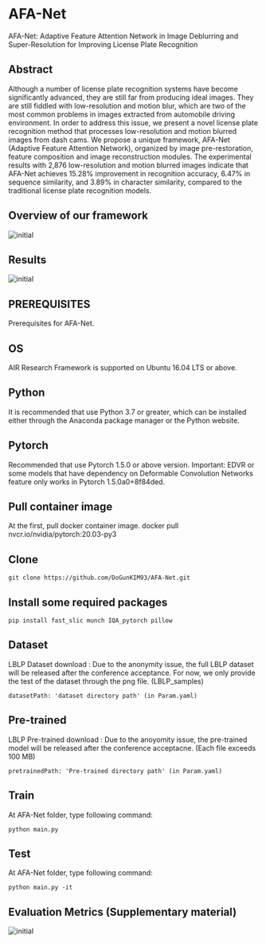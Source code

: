 # AFA-Net
AFA-Net: Adaptive Feature Attention Network in Image Deblurring and Super-Resolution for Improving License Plate Recognition

## Abstract
Although a number of license plate recognition systems have become significantly advanced, they are still far from producing ideal images. They are still fiddled with low-resolution and motion blur, which are two of the most common problems in images extracted from automobile driving environment. In order to address this issue, we present a novel license plate recognition method that processes low-resolution and motion blurred images from dash cams. We propose a unique framework, AFA-Net (Adaptive Feature Attention Network), organized by image pre-restoration, feature composition and image reconstruction modules. The experimental results with 2,876 low-resolution and motion blurred images indicate that AFA-Net achieves 15.28\% improvement in recognition accuracy, 6.47\% in sequence similarity, and 3.89\% in character similarity, compared to the traditional license plate recognition models.


## Overview of our framework
![initial](https://user-images.githubusercontent.com/16958744/105068951-c7605080-5ac4-11eb-96f3-fab38861ce82.PNG)

## Results
![initial](https://user-images.githubusercontent.com/16958744/131770166-e6a8f02d-65f1-4212-9e37-af0015772954.PNG)

## PREREQUISITES
Prerequisites for AFA-Net.

## OS
AIR Research Framework is supported on Ubuntu 16.04 LTS or above.

## Python
It is recommended that use Python 3.7 or greater, which can be installed either through the Anaconda package manager or the Python website.

## Pytorch
Recommended that use Pytorch 1.5.0 or above version.
Important: EDVR or some models that have dependency on Deformable Convolution Networks feature only works in Pytorch 1.5.0a0+8f84ded.

## Pull container image
At the first, pull docker container image.
docker pull nvcr.io/nvidia/pytorch:20.03-py3

## Clone
```
git clone https://github.com/DoGunKIM93/AFA-Net.git
```

## Install some required packages
```
pip install fast_slic munch IQA_pytorch pillow
```

## Dataset
LBLP Dataset download : Due to the anonymity issue, the full LBLP dataset will be released after the conference acceptance. For now, we only provide the test of the dataset through the png file. (LBLP_samples)
```
datasetPath: 'dataset directory path' (in Param.yaml)
```

## Pre-trained
LBLP Pre-trained download : Due to the anoyomity issue, the pre-trained model will be released after the conference acceptacne. (Each file exceeds 100 MB)
```
pretrainedPath: 'Pre-trained directory path' (in Param.yaml)
```

## Train 
At AFA-Net folder, type following command:
```
python main.py
```
## Test
At AFA-Net folder, type following command:
```
python main.py -it
```

## Evaluation Metrics (Supplementary material)
![initial](https://user-images.githubusercontent.com/16958744/131770346-e647e9a5-a687-4c99-906d-19f064a354ed.png)
